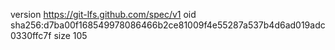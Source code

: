 version https://git-lfs.github.com/spec/v1
oid sha256:d7ba00f168549978086466b2ce81009f4e55287a537b4d6ad019adc0330ffc7f
size 105
